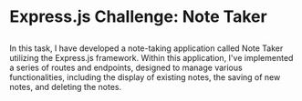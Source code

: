 # Express.js Challenge: Note Taker
## 
In this task, I have developed a note-taking application called Note Taker utilizing the Express.js framework. Within this application, I've implemented a series of routes and endpoints, designed to manage various functionalities, including the display of existing notes, the saving of new notes, and deleting the notes.






